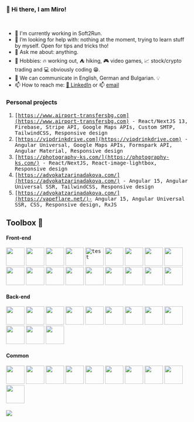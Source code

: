 ### 👋 Hi there, I am Miro!

<br />

* 🔭 I'm currently working in Soft2Run.
* 🤔 I’m looking for help with: nothing at the moment, trying to learn stuff by myself. Open for tips and tricks tho! 
* 💬 Ask me about: anything.
* 💖 Hobbies: :fire: working out, :tent: hiking, :video_game: video games, :chart_with_upwards_trend: stock/crypto trading and :computer: obviously coding :grin:.
* 📢 We can communicate in English, German and Bulgarian. 💡 
* 📫 How to reach me: [💼 LinkedIn](https://www.linkedin.com/in/miroslav-ilyovski-2ab573150) or 📫 [email](mailto:ilyovskim@gmail.com)

### Personal projects
1. <kbd>[https://www.airport-transfersbg.com](https://www.airport-transfersbg.com) - React/NextJS 13, Firebase, Stripe API, Google Maps APIs, Custom SMTP, TailwindCSS, Responsive design</kbd> 
2. <kbd>[https://vipdrinkdrive.com](https://vipdrinkdrive.com) - Angular Universal, Google Maps APIs, Formspark API, Angular Material, Responsive design</kbd>
2. <kbd>[https://photography-ks.com/](https://photography-ks.com/) - React/NextJS, React-image-lightbox, Responsive design</kbd> 
2. <kbd>[https://advokatzarinadakova.com/](https://advokatzarinadakova.com/) - Angular 15, Angular Universal SSR, TailwindCSS, Responsive design</kbd> 
2. <kbd>[https://advokatzarinadakova.com/](https://vapeflare.net/)- Angular 15, Angular Universal SSR, CSS, Responsive design, RxJS</kbd> 

## Toolbox :toolbox:
#### Front-end
<kbd><img src="https://cdn.worldvectorlogo.com/logos/html-1.svg" width="50" height="50" /></kbd> 
<kbd><img src="https://cdn.worldvectorlogo.com/logos/css-3.svg" width="50" height="50" /></kbd>
<kbd><img src="https://cdn.worldvectorlogo.com/logos/sass-1.svg" width="50" height="50" /></kbd> 
<kbd><img src="https://cdn.worldvectorlogo.com/logos/node-sass.svg" width="50" height="50" /></kbd> 
<kbd><img src="https://cdn.worldvectorlogo.com/logos/typescript.svg" alt="test" width="50" height="50"/></kbd>
<kbd><img src="https://cdn.worldvectorlogo.com/logos/logo-javascript.svg" width="50" height="50"/></kbd> 
<kbd><img src="https://cdn.worldvectorlogo.com/logos/angular-icon-1.svg" width="50" height="50" /></kbd>
<kbd><img src="https://cdn.worldvectorlogo.com/logos/angular.svg" width="50" height="50" /></kbd>
<kbd><img src="https://cdn.worldvectorlogo.com/logos/react-2.svg" width="50" height="50" /></kbd>
<kbd><img src="https://cdn.worldvectorlogo.com/logos/next-js.svg" width="50" height="50" /></kbd>
<kbd><img src="https://cdn.worldvectorlogo.com/logos/material-ui-1.svg" width="50" height="50" /></kbd> 
<kbd><img src="https://cdn.worldvectorlogo.com/logos/rxjs-1.svg" width="50" height="50" /></kbd>
<kbd><img src="https://cdn.worldvectorlogo.com/logos/redux.svg" width="50" height="50" /></kbd>
<kbd><img src="https://cdn.worldvectorlogo.com/logos/lodash.svg" width="50" height="50" /></kbd>
<kbd><img src="https://cdn.worldvectorlogo.com/logos/bootstrap-5-1.svg" width="50" height="50" /></kbd>
<kbd><img src="https://cdn.worldvectorlogo.com/logos/tailwindcss.svg" width="50" height="50" /></kbd>
<kbd><img src="https://cdn.worldvectorlogo.com/logos/jasmine-1.svg" width="50" height="50" /></kbd> 
<kbd><img src="https://cdn.worldvectorlogo.com/logos/karma.svg" width="50" height="50" /></kbd>


#### Back-end
<kbd><img src="https://cdn.worldvectorlogo.com/logos/c--4.svg" width="50" height="50" /></kbd> 
<kbd><img src="https://cdn.worldvectorlogo.com/logos/dot-net-core-7.svg" width="50" height="50" /></kbd> 
<kbd><img src="https://cdn.worldvectorlogo.com/logos/microsoft-sql-server-1.svg" width="50" height="50" /></kbd> 
<kbd><img src="https://codeopinion.com/wp-content/uploads/2017/10/Bitmap-MEDIUM_Entity-Framework-Core-Logo_2colors_Square_Boxed_RGB.png" width="50" height="50" /></kbd> 
<kbd><img src="https://cdn.worldvectorlogo.com/logos/azure-1.svg" width="50" height="50" /></kbd> 
<kbd><img src="https://cdn.worldvectorlogo.com/logos/firebase-1.svg" width="50" height="50" /></kbd> 
<kbd><img src="https://backendless.com/wp-content/uploads/2019/03/square_logo_450x450.png" width="50" height="50" /></kbd> 
<kbd><img src="http://taswar.zeytinsoft.com/wp-content/uploads/2011/03/automapper-logo.jpg" width="50" height="50" /></kbd> 
<kbd><img src="https://cdn.worldvectorlogo.com/logos/stripe-4.svg" width="50" height="50" /></kbd> 
<kbd><img src="https://cdn.worldvectorlogo.com/logos/handlebars.svg" width="50" height="50" /></kbd> 
<kbd><img src="https://cdn.worldvectorlogo.com/logos/jwt-3.svg" width="50" height="50" /></kbd> 
<kbd><img src="https://avatars.githubusercontent.com/u/2092016?s=280&v=4" width="50" height="50" /></kbd>

#### Common
<kbd><img src="https://cdn.worldvectorlogo.com/logos/json.svg" width="50" height="50" /></kbd> 
<kbd><img src="https://cdn.worldvectorlogo.com/logos/xml-2.svg" width="50" height="50" /></kbd> 
<kbd><img src="https://cdn.worldvectorlogo.com/logos/postman.svg" width="50" height="50" /></kbd> 
<kbd><img src="https://cdn.worldvectorlogo.com/logos/visual-studio-code-1.svg" width="50" height="50" /></kbd> 
<kbd><img src="https://upload.wikimedia.org/wikipedia/commons/thumb/5/59/Visual_Studio_Icon_2019.svg/768px-Visual_Studio_Icon_2019.svg.png?20210214224138" width="50" height="50" /></kbd> 
<kbd><img src="https://cdn.worldvectorlogo.com/logos/google-analytics-4.svg" width="50" height="50" /></kbd> 
<kbd><img src="https://cdn.worldvectorlogo.com/logos/linux-tux.svg" width="50" height="50" /></kbd> 
<kbd><img src="https://cdn.worldvectorlogo.com/logos/google-cloud-1.svg" width="50" height="50" /></kbd> 
<kbd><img src="https://cdn.worldvectorlogo.com/logos/npm.svg" width="50" height="50" /></kbd> 
<kbd><img src="https://cdn.worldvectorlogo.com/logos/yarn.svg" width="50" height="50" /></kbd> 



#### ![](https://komarev.com/ghpvc/?username=milyo001&color=grey)
